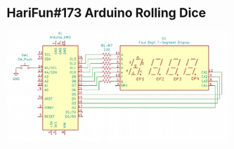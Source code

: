 # HariFun#173 Arduino Rolling Dice

![Schematic](https://github.com/hwiguna/HariFun_173_Four_Digit_Dice/blob/master/Schematic.PNG "Schematic")
